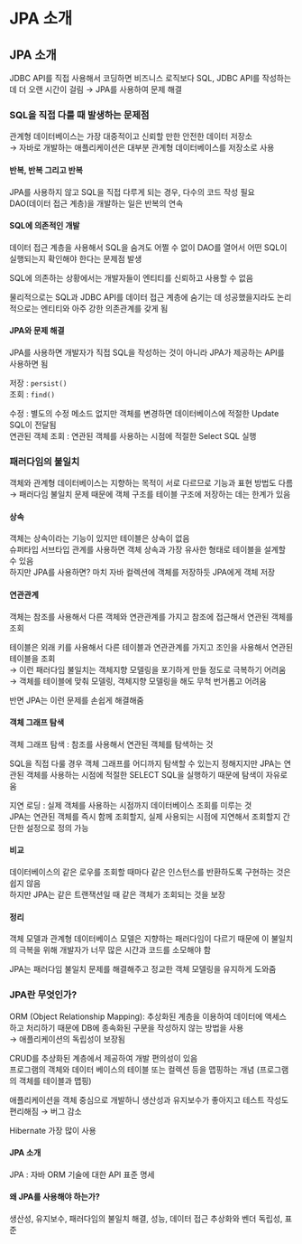 # JPA 소개

## JPA 소개

JDBC API를 직접 사용해서 코딩하면 비즈니스 로직보다 SQL, JDBC API를 작성하는데 더 오랜 시간이 걸림 → JPA를 사용하여 문제 해결

### SQL을 직접 다룰 때 발생하는 문제점

관계형 데이터베이스는 가장 대중적이고 신뢰할 만한 안전한 데이터 저장소\
→ 자바로 개발하는 애플리케이션은 대부분 관계형 데이터베이스를 저장소로 사용

#### 반복, 반복 그리고 반복

JPA를 사용하지 않고 SQL을 직접 다루게 되는 경우, 다수의 코드 작성 필요\
DAO(데이터 접근 계층)을 개발하는 일은 반복의 연속

#### SQL에 의존적인 개발

데이터 접근 계층을 사용해서 SQL을 숨겨도 어쩔 수 없이 DAO를 열어서 어떤 SQL이 실행되는지 확인해야 한다는 문제점 발생

SQL에 의존하는 상황에서는 개발자들이 엔티티를 신뢰하고 사용할 수 없음

물리적으로는 SQL과 JDBC API를 데이터 접근 계층에 숨기는 데 성공했을지라도 논리적으로는 엔티티와 아주 강한 의존관계를 갖게 됨

#### JPA와 문제 해결

JPA를 사용하면 개발자가 직접 SQL을 작성하는 것이 아니라 JPA가 제공하는 API를 사용하면 됨

저장 : `persist()`\
조회 : `find()`

수정 : 별도의 수정 메소드 없지만 객체를 변경하면 데이터베이스에 적절한 Update SQL이 전달됨\
연관된 객체 조회 : 연관된 객체를 사용하는 시점에 적절한 Select SQL 실행

### 패러다임의 불일치

객체와 관계형 데이터베이스는 지향하는 목적이 서로 다르므로 기능과 표현 방법도 다름\
→ 패러다임 불일치 문제 때문에 객체 구조를 테이블 구조에 저장하는 데는 한계가 있음

#### 상속

객체는 상속이라는 기능이 있지만 테이블은 상속이 없음\
슈퍼타입 서브타입 관계를 사용하면 객체 상속과 가장 유사한 형태로 테이블을 설계할 수 있음\
하지만 JPA를 사용하면? 마치 자바 컬렉션에 객체를 저장하듯 JPA에게 객체 저장

#### 연관관계

객체는 참조를 사용해서 다른 객체와 연관관계를 가지고 참조에 접근해서 연관된 객체를 조회

테이블은 외래 키를 사용해서 다른 테이블과 연관관계를 가지고 조인을 사용해서 연관된 테이블을 조회\
→ 이런 패러다임 불일치는 객체지향 모델링을 포기하게 만들 정도로 극복하기 어려움\
→ 객체를 테이블에 맞춰 모델링, 객체지향 모델링을 해도 무척 번거롭고 어려움

반면 JPA는 이런 문제를 손쉽게 해결해줌

#### 객체 그래프 탐색

객체 그래프 탐색 : 참조를 사용해서 연관된 객체를 탐색하는 것

SQL을 직접 다룰 경우 객체 그래프를 어디까지 탐색할 수 있는지 정해지지만 JPA는 연관된 객체를 사용하는 시점에 적절한 SELECT SQL을 실행하기 때문에 탐색이 자유로움

지연 로딩 : 실제 객체를 사용하는 시점까지 데이터베이스 조회를 미루는 것\
JPA는 연관된 객체를 즉시 함께 조회할지, 실제 사용되는 시점에 지연해서 조회할지 간단한 설정으로 정의 가능

#### 비교

데이터베이스의 같은 로우를 조회할 때마다 같은 인스턴스를 반환하도록 구현하는 것은 쉽지 않음\
하지만 JPA는 같은 트랜잭션일 때 같은 객체가 조회되는 것을 보장

#### 정리

객체 모델과 관계형 데이터베이스 모델은 지향하는 패러다임이 다르기 때문에 이 불일치의 극복을 위해 개발자가 너무 많은 시간과 코드를 소모해야 함

JPA는 패러다임 불일치 문제를 해결해주고 정교한 객체 모델링을 유지하게 도와줌

### JPA란 무엇인가?

ORM (Object Relationship Mapping): 추상화된 계층을 이용하여 데이터에 액세스하고 처리하기 때문에 DB에 종속화된 구문을 작성하지 않는 방법을 사용 \
→ 애플리케이션의 독립성이 보장됨

CRUD를 추상화된 계층에서 제공하여 개발 편의성이 있음\
프로그램의 객체와 데이터 베이스의 테이블 또는 컬렉션 등을 맵핑하는 개념 (프로그램의 객체를 테이블과 맵핑)

애플리케이션을 객체 중심으로 개발하니 생산성과 유지보수가 좋아지고 테스트 작성도 편리해짐 → 버그 감소

Hibernate 가장 많이 사용

#### JPA 소개

JPA : 자바 ORM 기술에 대한 API 표준 명세

#### 왜 JPA를 사용해야 하는가?

생산성, 유지보수, 패러다임의 불일치 해결, 성능, 데이터 접근 추상화와 벤더 독립성, 표준
